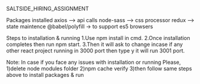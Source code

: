 SALTSIDE_HIRING_ASSIGNMENT

Packages 
installed axios --> api calls
node-sass --> css processor
redux --> state maintence 
@babel/polyfill -> to support es5 browsers

Steps to installation & running
1.Use npm install in cmd. 
2.Once installation completes then run npm start.
3.Then it will ask to change incase if any other react project running in 3000 port then type y it will run 3001 port.

Note: In case if you face any issues with installation or running Please,
1)delete node modules folder
2)npm cache verify 
3)then follow same steps above to install packages & run
